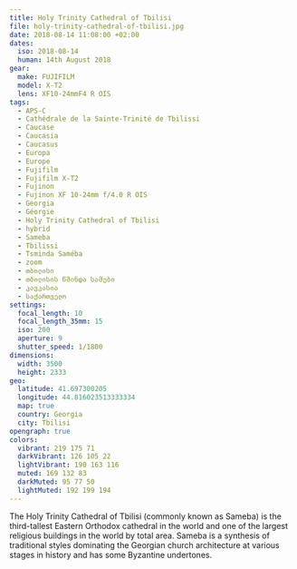 ```yaml
---
title: Holy Trinity Cathedral of Tbilisi
file: holy-trinity-cathedral-of-tbilisi.jpg
date: 2018-08-14 11:08:00 +02:00
dates:
  iso: 2018-08-14
  human: 14th August 2018
gear:
  make: FUJIFILM
  model: X-T2
  lens: XF10-24mmF4 R OIS
tags:
  - APS-C
  - Cathédrale de la Sainte-Trinité de Tbilissi
  - Caucase
  - Caucasia
  - Caucasus
  - Europa
  - Europe
  - Fujifilm
  - Fujifilm X-T2
  - Fujinon
  - Fujinon XF 10-24mm f/4.0 R OIS
  - Georgia
  - Géorgie
  - Holy Trinity Cathedral of Tbilisi
  - hybrid
  - Sameba
  - Tbilissi
  - Tsminda Saméba
  - zoom
  - თბილისი
  - თბილისის წმინდა სამები
  - კავკასია
  - საქართველო
settings:
  focal_length: 10
  focal_length_35mm: 15
  iso: 200
  aperture: 9
  shutter_speed: 1/1800
dimensions:
  width: 3500
  height: 2333
geo:
  latitude: 41.697300205
  longitude: 44.816023513333334
  map: true
  country: Georgia
  city: Tbilisi
opengraph: true
colors:
  vibrant: 219 175 71
  darkVibrant: 126 105 22
  lightVibrant: 190 163 116
  muted: 169 132 83
  darkMuted: 95 77 50
  lightMuted: 192 199 194
---
```


The Holy Trinity Cathedral of Tbilisi (commonly known as Sameba) is the third-tallest Eastern Orthodox cathedral in the world and one of the largest religious buildings in the world by total area. Sameba is a synthesis of traditional styles dominating the Georgian church architecture at various stages in history and has some Byzantine undertones.
